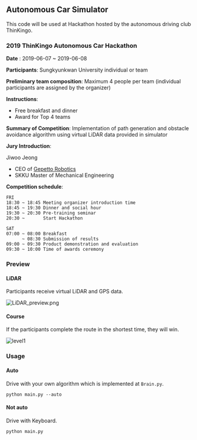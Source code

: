 ## Autonomous Car Simulator

This code will be used at Hackathon hosted by the autonomous driving club ThinKingo.

### 2019 ThinKingo Autonomous Car Hackathon


__Date__ : 2019-06-07 ~ 2019-06-08

__Participants__: Sungkyunkwan University individual or team

__Preliminary team composition__: Maximum 4 people per team (individual participants are assigned by the organizer)

__Instructions__:
- Free breakfast and dinner
- Award for Top 4 teams

__Summary of Competition__: Implementation of path generation and obstacle avoidance algorithm using virtual LiDAR data provided in simulator

__Jury Introduction__:

Jiwoo Jeong
- CEO of [Gepetto Robotics](https://www.gepetto.io/)
- SKKU Master of Mechanical Engineering

__Competition schedule__:

```
FRI
18:30 ~ 18:45 Meeting organizer introduction time
18:45 ~ 19:30 Dinner and social hour
19:30 ~ 20:30 Pre-training seminar
20:30 ~       Start Hackathon

SAT
07:00 ~ 08:00 Breakfast
      ~ 08:30 Submission of results
09:00 ~ 09:30 Product demonstration and evaluation
09:30 ~ 10:00 Time of awards ceremony
```

### Preview

#### LiDAR

Participants receive virtual LiDAR and GPS data.

![LiDAR_preview.png](https://github.com/x2ever/HEVEN-AutonomousCar-2019/blob/master/ThinKingo-Hackathon/images/LiDAR_preview.png)

#### Course

If the participants complete the route in the shortest time, they will win.

![level1](https://github.com/x2ever/HEVEN-AutonomousCar-2019/blob/master/ThinKingo-Hackathon/images/level1.png)


### Usage

#### Auto

Drive with your own algorithm which is implemented at `Brain.py`.
```
python main.py --auto
```

#### Not auto

Drive with Keyboard.

```
python main.py
```
